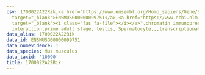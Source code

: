 ```yaml
---
csv: 1700022A22Rik,<a href="https://www.ensembl.org/Homo_sapiens/Gene/Summary?db=core;g=ENSMUSG00000099751"
  target="_blank">ENSMUSG00000099751</a>,<a href="https://www.ncbi.nlm.nih.gov/pubmed/25450459"
  target="_blank"><i class="fas fa-file"></i></a>",chromatin immunoprecipitation assay,direct
  interaction,prime adult stage, testis, Spermatocyte,,,transcriptional regulation,
data_alias: 1700022A22Rik
data_id: ENSMUSG00000099751
data_numevidence: 1
data_species: Mus musculus
data_taxid: '10090'
title: 1700022A22Rik
---
```


